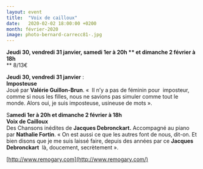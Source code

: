 ```yaml
---
layout: event
title:  "Voix de cailloux"
date:   2020-02-02 18:00:00 +0200
month: février-2020
image: photo-bernard-carrecc81-.jpg
---
```


**[
](http://localhost/wpagendarts/wp-content/uploads/2019/10/photo-bernard-carrecc81-.jpg)Jeudi 30, vendredi 31 janvier, samedi 1er à 20h  ** **et dimanche 2 février à 18h****  
** 8/13€

 <b>Jeudi 30, vendredi 31 janvier</b> :<br /> <strong>Imposteuse</strong><br /> Joué par **Valérie Guillon-Brun**. «  Il n’y a pas de féminin pour  imposteur, comme si nous les filles, nous ne savions pas simuler comme tout le monde. Alors oui, je suis imposteuse, usineuse de mots ».

S<b>amedi 1er à 20h </b><b>et dimanche 2 février à 18h</b><br /> <strong>Voix de Cailloux</strong><br /> Des Chansons inédites de **Jacques Debronckart.** Accompagné au piano par **Nathalie Fortin**. « On est aussi ce que les autres font de nous, dit-on. Et bien disons que je me suis laissé faire, depuis des années par ce <strong>Jacques Debronckart</strong>  là, doucement, secrètement ».

[http://www.remogary.com](http://www.remogary.com/)